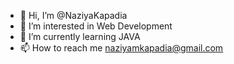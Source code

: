 - 👋 Hi, I’m @NaziyaKapadia
- 👀 I’m interested in Web Development
- 🌱 I’m currently learning JAVA
- 📫 How to reach me naziyamkapadia@gmail.com

<!---
NaziyaKapadia/NaziyaKapadia is a ✨ special ✨ repository because its `README.md` (this file) appears on your GitHub profile.
You can click the Preview link to take a look at your changes.
--->
